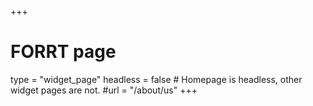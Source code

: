 +++
# FORRT page
type = "widget_page"
headless = false  # Homepage is headless, other widget pages are not.
#url = "/about/us"
+++
